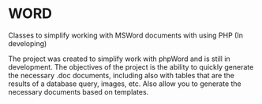 # WORD
Classes to simplify working with MSWord documents with using PHP (In developing)

The project was created to simplify work with phpWord and is still in development.
The objectives of the project is the ability to quickly generate the necessary .doc documents, 
including also with tables that are the results of a database query, images, etc.
Also allow you to generate the necessary documents based on templates.
